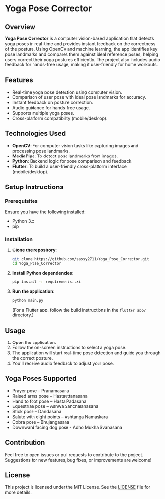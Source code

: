 # Yoga Pose Corrector

## Overview

**Yoga Pose Corrector** is a computer vision-based application that detects yoga poses in real-time and provides instant feedback on the correctness of the posture. Using OpenCV and machine learning, the app identifies key pose landmarks and compares them against ideal reference poses, helping users correct their yoga postures efficiently. The project also includes audio feedback for hands-free usage, making it user-friendly for home workouts.

## Features

- Real-time yoga pose detection using computer vision.
- Comparison of user pose with ideal pose landmarks for accuracy.
- Instant feedback on posture correction.
- Audio guidance for hands-free usage.
- Supports multiple yoga poses.
- Cross-platform compatibility (mobile/desktop).

## Technologies Used

- **OpenCV**: For computer vision tasks like capturing images and processing pose landmarks.
- **MediaPipe**: To detect pose landmarks from images.
- **Python**: Backend logic for pose comparison and feedback.
- **Flutter**: To build a user-friendly cross-platform interface (mobile/desktop).

## Setup Instructions

### Prerequisites

Ensure you have the following installed:

- Python 3.x
- pip

### Installation

1. **Clone the repository**:
   ```bash
   git clone https://github.com/sassy2711/Yoga_Pose_Corrector.git
   cd Yoga_Pose_Corrector
   ```

2. **Install Python dependencies**:
   ```bash
   pip install -r requirements.txt
   ```

3. **Run the application**:
   ```bash
   python main.py
   ```

   (For a Flutter app, follow the build instructions in the `flutter_app/` directory.)

## Usage

1. Open the application.
2. Follow the on-screen instructions to select a yoga pose.
3. The application will start real-time pose detection and guide you through the correct posture.
4. You'll receive audio feedback to adjust your pose.

## Yoga Poses Supported

- Prayer pose – Pranamasana
- Raised arms pose – Hastauttanasana
- Hand to foot pose – Hasta Padasana
- Equestrian pose – Ashwa Sanchalanasana
- Stick pose – Dandasana
- Salute with eight points – Ashtanga Namaskara
- Cobra pose – Bhujangasana
- Downward facing dog pose - Adho Mukha Svanasana

## Contribution

Feel free to open issues or pull requests to contribute to the project. Suggestions for new features, bug fixes, or improvements are welcome!

## License

This project is licensed under the MIT License. See the [LICENSE](LICENSE) file for more details.
